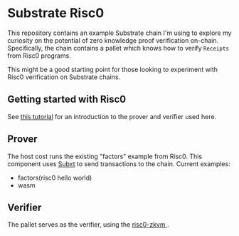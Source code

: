 # Substrate Risc0
This repository contains an example Substrate chain I'm using to explore my curiosity on the potential of zero knowledge proof verification on-chain. Specifically, the chain contains a pallet which knows how to verify `Receipts` from Risc0 programs.

This might be a good starting point for those looking to experiment with Risc0 verification on Substrate chains.

## Getting started with Risc0
See [this tutorial](https://www.risczero.com/docs/examples/hello_multiply) for an introduction to the prover and verifier used here.

## Prover
The host cost runs the existing "factors" example from Risc0. This component uses [Subxt](https://github.com/paritytech/subxt) to send transactions to the chain.
Current examples:
- factors(risc0 hello world)
- wasm
## Verifier
The pallet serves as the verifier, using the [risc0-zkvm ](https://docs.rs/risc0-zkvm/latest/risc0_zkvm/). 
